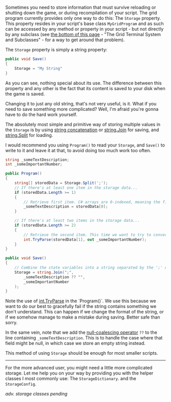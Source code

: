 Sometimes you need to store information that must survive reloading or shutting down the game, or during recompilation of your script. The grid program currently provides only one way to do this: The `Storage` property. This property resides in your script's base class `MyGridProgram` and as such can be accessed by any method or property in your script - but not directly by any subclass (see [the bottom of this page](https://github.com/malware-dev/MDK-SE/wiki/The-Grid-Terminal-System#the-grid-terminal-system-and-subclasses) - "The Grid Terminal System and Subclasses" - for a way to get around that problem).

The `Storage` property is simply a string property:
```csharp
public void Save()
{
    Storage = "My String"
}
```
As you can see, nothing special about its use. The difference between this property and any other is the fact that its content is saved to your disk when the game is saved.

Changing it to just any old string, that's not very useful, is it. What if you need to save something more complicated? Well, I'm afraid you're gonna have to do the hard work yourself. 

The absolutely most simple and primitive way of storing multiple values in the `Storage` is by using [string concatenation](https://docs.microsoft.com/en-us/dotnet/csharp/programming-guide/strings/how-to-concatenate-multiple-strings) or [string.Join](https://msdn.microsoft.com/en-us/library/57a79xd0(v=vs.110).aspx) for saving, and [string.Split](https://msdn.microsoft.com/en-us/library/tabh47cf(v=vs.110).aspx) for loading.

I would recommend you using `Program()` to read your `Storage`, and `Save()` to write to it and leave it at that, to avoid doing too much work too often.

```csharp
string _someTextDescription;
int _someImportantNumber;

public Program() 
{
    string[] storedData = Storage.Split(';');
    // If there's at least one item in the storage data...
    if (storedData.Length >= 1)
    {
        // Retrieve first item. C# arrays are 0-indexed, meaning the first item in the list is item 0.
        _someTextDescription = storedData[0];
    }

    // If there's at least two items in the storage data...
    if (storedData.Length >= 2)
    {
        // Retrieve the second item. This time we want to try to convert it into a number.
        int.TryParse(storedData[1], out _someImportantNumber);
    }
}

public void Save()
{
    // Combine the state variables into a string separated by the ';' character
    Storage = string.Join(";",
        _someTextDescription ?? "",
        _someImportantNumber
    );
}
```
Note the use of [int.TryParse](https://msdn.microsoft.com/en-us/library/f02979c7(v=vs.110).aspx) in the `Program()`. We use this because we want to do our best to gracefully fail if the string contains something we don't understand. This can happen if we change the format of the string, or if we somehow manage to make a mistake during saving. Better safe than sorry.

In the same vein, note that we add the [null-coalescing operator](https://docs.microsoft.com/en-us/dotnet/csharp/language-reference/operators/null-conditional-operator) `??` to the line containing `_someTextDescription`. This is to handle the case where that field might be null, in which case we store an empty string instead.

This method of using `Storage` should be enough for most smaller scripts.

---

For the more advanced user, you might need a little more complicated storage. Let me help you on your way by providing 
you with the helper classes I most commonly use: The `StorageDictionary`. and the `StorageConfig`.

_adv. storage classes pending_
